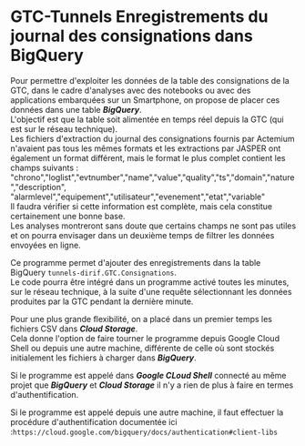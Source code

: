 # GTC-Tunnels Enregistrements du journal des consignations dans BigQuery
Pour permettre d'exploiter les données de la table des consignations de la GTC, dans le cadre d'analyses avec des notebooks ou avec des applications embarquées sur un Smartphone, 
on propose de placer ces données dans une table ***BigQuery***.  
L'objectif est que la table soit alimentée en temps réel depuis la GTC (qui est sur le réseau technique).  
Les fichiers d'extraction du journal des consignations fournis par Actemium n'avaient pas tous les mêmes formats et les extractions par JASPER ont également un format différent, mais le format le plus complet contient les champs suivants :  
"chrono","loglist","evtnumber","name","value","quality","ts","domain","nature","description",
"alarmlevel","equipement","utilisateur","evenement","etat","variable"  
Il faudra vérifier si cette information est complète, mais cela constitue certainement une bonne base.  
Les analyses montreront sans doute que certains champs ne sont pas utiles et on pourra envisager dans un deuxième temps de filtrer les données envoyées en ligne.

Ce programme permet d'ajouter des enregistrements dans la table BigQuery `tunnels-dirif.GTC.Consignations`.  
Le code pourra être intégré dans un programme activé toutes les minutes, sur le réseau technique, à la suite d'une requête sélectionnant les données produites par la GTC pendant la dernière minute.

Pour une plus grande flexibilité, on a placé dans un premier temps les fichiers CSV dans ***Cloud Storage***.  
Cela donne l'option de faire tourner le programme depuis Google Cloud Shell ou depuis une autre machine, différente de celle où sont stockés initialement les fichiers à charger dans  ***BigQuery***.

Si le programme est appelé dans ***Google CLoud Shell*** connecté au même projet que ***BigQuery*** et ***Cloud Storage*** 
il n'y a rien de plus à faire en termes d'authentification.

Si le programme est appelé depuis une autre machine, il faut effectuer la procédure d'authentification documentée ici :`https://cloud.google.com/bigquery/docs/authentication#client-libs`





